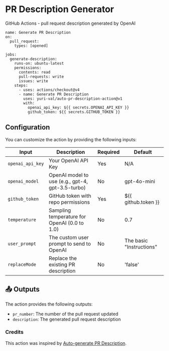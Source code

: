 # PR Description Generator

GitHub Actions - pull request description generated by OpenAI

```
name: Generate PR Description
on:
  pull_request:
    types: [opened]

jobs:
  generate-description:
    runs-on: ubuntu-latest
    permissions:
      contents: read
      pull-requests: write
      issues: write
    steps:
      - uses: actions/checkout@v4
      - name: Generate PR Description
        uses: yuri-val/auto-pr-description-action@v1
        with:
          openai_api_key: ${{ secrets.OPENAI_API_KEY }}
          github_token: ${{ secrets.GITHUB_TOKEN }}
```

## Configuration

You can customize the action by providing the following inputs:

| Input            | Description                                      | Required | Default                  |
| ---------------- | ------------------------------------------------ | -------- | ------------------------ |
| `openai_api_key` | Your OpenAI API Key                              | Yes      | N/A                      |
| `openai_model`   | OpenAI model to use (e.g., gpt-4, gpt-3.5-turbo) | No       | gpt-4o-mini              |
| `github_token`   | GitHub token with repo permissions               | Yes      | ${{ github.token }}      |
| `temperature`    | Sampling temperature for OpenAI (0.0 to 1.0)     | No       | 0.7                      |
| `user_prompt`    | The custom user prompt to send to OpenAI         | No       | The basic "Instructions" |
| `replaceMode`    | Replace the existing PR description              | No       | 'false'                  |

## 📤 Outputs

The action provides the following outputs:

- `pr_number`: The number of the pull request updated
- `description`: The generated pull request description

### Credits

This action was inspired by [Auto-generate PR Description](https://github.com/marketplace/actions/auto-generate-pr-description).
